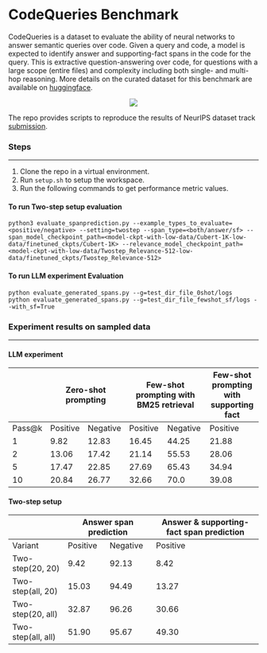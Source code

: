 # CodeQueries Benchmark

CodeQueries is a dataset to evaluate the ability of neural networks to answer semantic queries over code. Given a query and code, a model is expected to identify answer and supporting-fact spans in the code for the query. This is extractive question-answering over code, for questions with a large scope (entire files) and complexity including both single- and multi-hop reasoning. More details on the curated dataset for this benchmark are available on [huggingface](https://huggingface.co/datasets/thepurpleowl/codequeries).

<p align="center">
    <img src="codequeries_instance.png"/>
</p>

The repo provides scripts to reproduce the results of NeurIPS dataset track [submission]().

### Steps
-----------
1. Clone the repo in a virtual environment.
2. Run `setup.sh` to setup the workspace.
3. Run the following commands to get performance metric values.   

#### To run Two-step setup evaluation
`python3 evaluate_spanprediction.py --example_types_to_evaluate=<positive/negative> --setting=twostep --span_type=<both/answer/sf> --span_model_checkpoint_path=<model-ckpt-with-low-data/Cubert-1K-low-data/finetuned_ckpts/Cubert-1K> --relevance_model_checkpoint_path=<model-ckpt-with-low-data/Twostep_Relevance-512-low-data/finetuned_ckpts/Twostep_Relevance-512>`


#### To run LLM experiment Evaluation
`python evaluate_generated_spans.py --g=test_dir_file_0shot/logs`  
`python evaluate_generated_spans.py --g=test_dir_file_fewshot_sf/logs --with_sf=True`

### Experiment results on sampled data
-----------
#### LLM experiment
<table>
  <thead>
    <tr>
      <th></th>
      <th colspan="2">Zero-shot prompting</th>
      <th colspan="2">Few-shot prompting with BM25 retrieval</th>
      <th> Few-shot prompting with supporting fact</th>
    </tr>
  </thead>
  <tbody>
    <tr>
      <td>Pass@k</td>
      <td>Positive</td>
      <td>Negative</td>
      <td>Positive</td>
      <td>Negative</td>
      <td>Positive</td>
    </tr>
    <tr>
      <td>1</td>
      <td>9.82</td>
      <td>12.83</td>
      <td>16.45</td>
      <td>44.25</td>
      <td>21.88</td>
    </tr>
    <tr>
      <td>2</td>
      <td>13.06</td>
      <td>17.42</td>
      <td>21.14</td>
      <td>55.53</td>
      <td>28.06</td>
    </tr>
    <tr>
      <td>5</td>
      <td>17.47</td>
      <td>22.85</td>
      <td>27.69</td>
      <td>65.43</td>
      <td>34.94</td>
    </tr>
    <tr>
      <td>10</td>
      <td>20.84</td>
      <td>26.77</td>
      <td>32.66</td>
      <td>70.0</td>
      <td>39.08</td>
    </tr>
  </tbody>
</table>

 #### Two-step setup
 <table>
  <thead>
    <tr>
      <th></th>
      <th colspan="2">Answer span prediction</th>
      <th>Answer & supporting-fact span prediction</th>
    </tr>
  </thead>
  <tbody>
    <tr>
      <td>Variant</td>
      <td>Positive</td>
      <td>Negative</td>
      <td>Positive</td>
    </tr>
    <tr>
      <td>Two-step(20, 20)</td>
      <td>9.42</td>
      <td>92.13</td>
      <td>8.42</td>
    </tr>
    <tr>
      <td>Two-step(all, 20)</td>
      <td>15.03 </td>
      <td>94.49</td>
      <td>13.27</td>
    </tr>
    <tr>
      <td>Two-step(20, all)</td>
      <td>32.87</td>
      <td>96.26</td>
      <td>30.66</td>
    </tr>
    <tr>
      <td>Two-step(all, all)</td>
      <td>51.90</td>
      <td>95.67</td>
      <td>49.30</td>
    </tr>
  </tbody>
</table>

